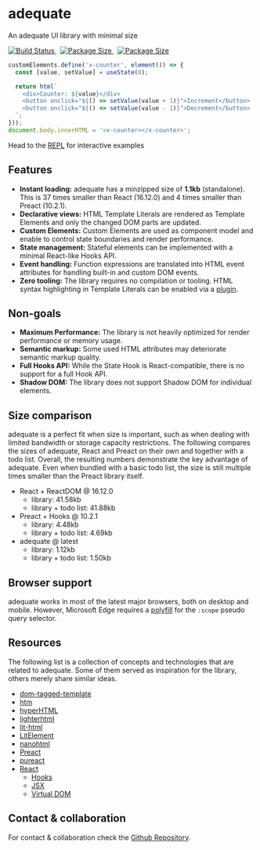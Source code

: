 # adequate

<p class="subtitle">An adequate UI library with minimal size</p>

<div class="badges">
<a href="https://travis-ci.org/alexlawrence/adequate">
  <img alt="Build Status" src="https://travis-ci.org/alexlawrence/adequate.svg?branch=master">
</a>
&nbsp;
<a href="https://npmjs.com/package/adequate">
  <img alt="Package Size" src="https://badgen.net/npm/v/adequate">
</a>
&nbsp;
<a href="https://bundlephobia.com/result?p=adequate@latest">
  <img alt="Package Size" src="https://badgen.net/bundlephobia/minzip/adequate">
</a>
</div>

```javascript
customElements.define('x-counter', element(() => {
  const [value, setValue] = useState(0);

  return html`
    <div>Counter: ${value}</div>
    <button onclick="${() => setValue(value + 1)}">Increment</button>
    <button onclick="${() => setValue(value - 1)}">Decrement</button>
  `;
}));
document.body.innerHTML = '<x-counter></x-counter>';
```

Head to the [REPL](https://adequatejs.org/repl.html) for interactive examples

## Features

- **Instant loading:** adequate has a minzipped size of **1.1kb** (standalone). This is 37 times smaller than React (16.12.0) and 4 times smaller than Preact (10.2.1).
- **Declarative views:** HTML Template Literals are rendered as Template Elements and only the changed DOM parts are updated.
- **Custom Elements:** Custom Elements are used as component model and enable to control state boundaries and render performance.
- **State management:** Stateful elements can be implemented with a minimal React-like Hooks API.
- **Event handling:** Function expressions are translated into HTML event attributes for handling built-in and custom DOM events.
- **Zero tooling:** The library requires no compilation or tooling. HTML syntax highlighting in Template Literals can be enabled via a [plugin](https://marketplace.visualstudio.com/items?itemName=bierner.lit-html).

## Non-goals

- **Maximum Performance:** The library is not heavily optimized for render performance or memory usage.
- **Semantic markup:** Some used HTML attributes may deteriorate semantic markup quality.
- **Full Hooks API:** While the State Hook is React-compatible, there is no support for a full Hook API.
- **Shadow DOM:** The library does not support Shadow DOM for individual elements.

## Size comparison

adequate is a perfect fit when size is important, such as when dealing with limited bandwidth or storage capacity restrictions. The following compares the sizes of adequate, React and Preact on their own and together with a todo list. Overall, the resulting numbers demonstrate the key advantage of adequate. Even when bundled with a basic todo list, the size is still multiple times smaller than the Preact library itself. 

<!-- size-comparison -->

- React + ReactDOM @ 16.12.0
  - library: 41.58kb
  - library + todo list: 41.88kb
- Preact + Hooks @ 10.2.1
  - library: 4.48kb
  - library + todo list: 4.69kb
- adequate @ latest
  - library: 1.12kb
  - library + todo list: 1.50kb

<!-- /size-comparison -->

<!--
## Performance test

tbd

-->

## Browser support

adequate works in most of the latest major browsers, both on desktop and mobile. However, Microsoft Edge requires a [polyfill](https://github.com/jonathantneal/element-qsa-scope) for the `:scope` pseudo query selector.

## Resources

The following list is a collection of concepts and technologies that are related to adequate.
Some of them served as inspiration for the library, others merely share similar ideas.

- [dom-tagged-template](https://github.com/caub/dom-tagged-template)
- [htm](https://github.com/developit/htm)
- [hyperHTML](https://viperhtml.js.org/)
- [lighterhtml](https://github.com/WebReflection/lighterhtml)
- [lit-html](https://lit-html.polymer-project.org/)
- [LitElement](https://lit-element.polymer-project.org/)
- [nanohtml](https://github.com/choojs/nanohtml)
- [Preact](https://preactjs.com/)
- [pureact](https://github.com/fbedussi/pureact)
- [React](https://reactjs.org/)
  - [Hooks](https://reactjs.org/docs/hooks-overview.html)
  - [JSX](https://reactjs.org/docs/introducing-jsx.html)
  - [Virtual DOM](https://reactjs.org/docs/faq-internals.html)

## Contact & collaboration

<p class="centered">
For contact & collaboration check the <a href="https://github.com/alexlawrence/adequate">Github Repository</a>.
</p>